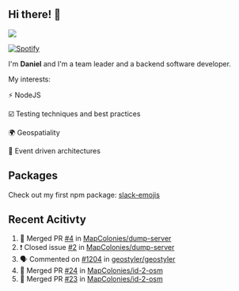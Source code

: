 ## Hi there! 👋

<p>
  <img src="https://github-readme-stats.vercel.app/api?username=syncush&theme=tokyonight">
</p>

[![Spotify](https://novatorem-rust.vercel.app/api/spotify)](https://open.spotify.com/user/syncush)

I'm **Daniel** and I'm a team leader and a backend software developer.

My interests:

⚡ NodeJS

☑️ Testing techniques and best practices

🌍 Geospatiality

🧠 Event driven architectures

## Packages
Check out my first npm package: [slack-emojis](https://www.npmjs.com/package/slack-emojis)

## Recent Acitivty
<!--START_SECTION:activity-->
1. 🎉 Merged PR [#4](https://github.com/MapColonies/dump-server/pull/4) in [MapColonies/dump-server](https://github.com/MapColonies/dump-server)
2. ❗️ Closed issue [#2](https://github.com/MapColonies/dump-server/issues/2) in [MapColonies/dump-server](https://github.com/MapColonies/dump-server)
3. 🗣 Commented on [#1204](https://github.com/geostyler/geostyler/issues/1204) in [geostyler/geostyler](https://github.com/geostyler/geostyler)
4. 🎉 Merged PR [#24](https://github.com/MapColonies/id-2-osm/pull/24) in [MapColonies/id-2-osm](https://github.com/MapColonies/id-2-osm)
5. 🎉 Merged PR [#23](https://github.com/MapColonies/id-2-osm/pull/23) in [MapColonies/id-2-osm](https://github.com/MapColonies/id-2-osm)
<!--END_SECTION:activity-->
